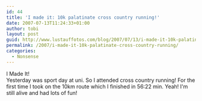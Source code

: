 ```yaml
---
id: 44
title: 'I made it: 10k palatinate cross country running!'
date: 2007-07-13T11:24:33+01:00
author: tobi
layout: post
guid: http://www.lustauffotos.com/blog/2007/07/13/i-made-it-10k-palatinate-cross-country-running/
permalink: /2007/i-made-it-10k-palatinate-cross-country-running/
categories:
  - Nonsense
---
```

I Made It!  
Yesterday was sport day at uni. So I attended cross country running! For the first time I took on the 10km route which I finished in 56:22 min. Yeah! I'm still alive and had lots of fun!